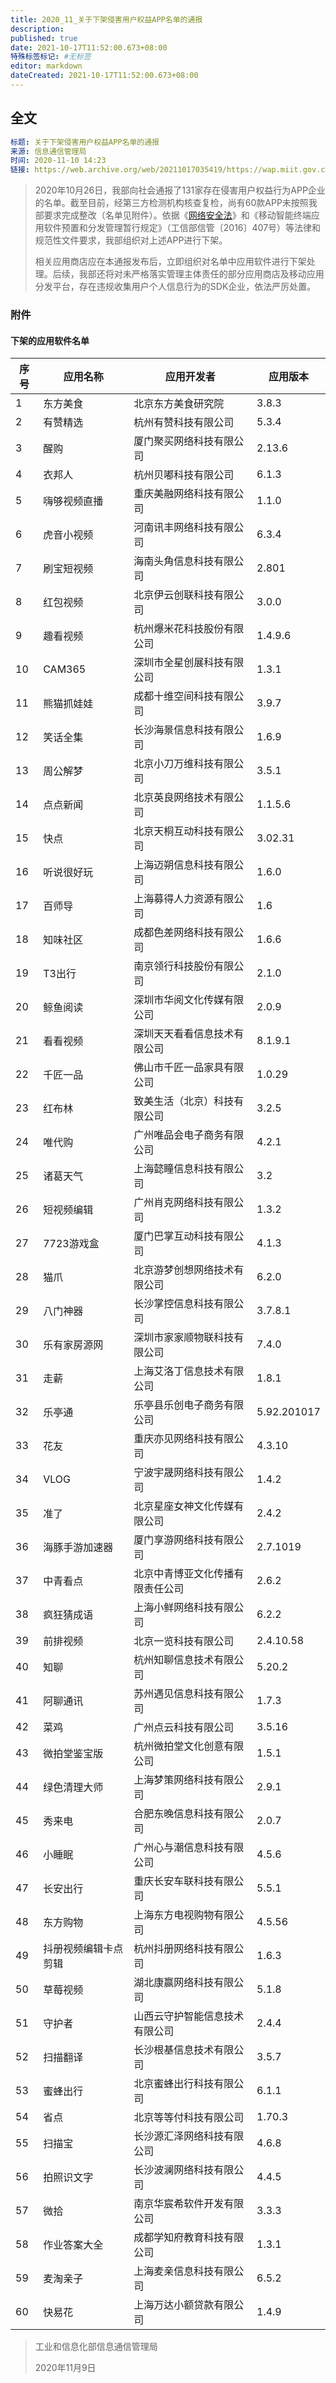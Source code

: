 ```yaml
---
title: 2020_11_关于下架侵害用户权益APP名单的通报
description:
published: true
date: 2021-10-17T11:52:00.673+08:00
特殊标签标记: #无标签
editor: markdown
dateCreated: 2021-10-17T11:52:00.673+08:00
---
```


## 全文

```YAML
标题: 关于下架侵害用户权益APP名单的通报
来源: 信息通信管理局
时间: 2020-11-10 14:23
链接: https://web.archive.org/web/20211017035419/https://wap.miit.gov.cn/gyhxxhb/jgsj/xxtxglj/APPqhyhqyzxzzxd/tzgg/art/2020/art_8cfb1281495a48d3b0e1cff101d75180.html
```

> 2020年10月26日，我部向社会通报了131家存在侵害用户权益行为APP企业的名单。截至目前，经第三方检测机构核查复检，尚有60款APP未按照我部要求完成整改（名单见附件）。依据《[网络安全法](/rule/普通法律/中华人民共和国网络安全法.md)》和《移动智能终端应用软件预置和分发管理暂行规定》（工信部信管〔2016〕407号）等法律和规范性文件要求，我部组织对上述APP进行下架。
>
> 相关应用商店应在本通报发布后，立即组织对名单中应用软件进行下架处理。后续，我部还将对未严格落实管理主体责任的部分应用商店及移动应用分发平台，存在违规收集用户个人信息行为的SDK企业，依法严厉处置。

### 附件

#### 下架的应用软件名单

| 序号 | 应用名称             | 应用开发者                       | 应用版本    |
| ---- | -------------------- | -------------------------------- | ----------- |
| 1    | 东方美食             | 北京东方美食研究院               | 3.8.3       |
| 2    | 有赞精选             | 杭州有赞科技有限公司             | 5.3.4       |
| 3    | 醒购                 | 厦门聚买网络科技有限公司         | 2.13.6      |
| 4    | 衣邦人               | 杭州贝嘟科技有限公司             | 6.1.3       |
| 5    | 嗨够视频直播         | 重庆美融网络科技有限公司         | 1.1.0       |
| 6    | 虎音小视频           | 河南讯丰网络科技有限公司         | 6.3.4       |
| 7    | 刷宝短视频           | 海南头角信息科技有限公司         | 2.801       |
| 8    | 红包视频             | 北京伊云创联科技有限公司         | 3.0.0       |
| 9    | 趣看视频             | 杭州爆米花科技股份有限公司       | 1.4.9.6     |
| 10   | CAM365               | 深圳市全星创展科技有限公司       | 1.3.1       |
| 11   | 熊猫抓娃娃           | 成都十维空间科技有限公司         | 3.9.7       |
| 12   | 笑话全集             | 长沙海景信息科技有限公司         | 1.6.9       |
| 13   | 周公解梦             | 北京小刀万维科技有限公司         | 3.5.1       |
| 14   | 点点新闻             | 北京英良网络技术有限公司         | 1.1.5.6     |
| 15   | 快点                 | 北京天桐互动科技有限公司         | 3.02.31     |
| 16   | 听说很好玩           | 上海迈朔信息科技有限公司         | 1.6.0       |
| 17   | 百师导               | 上海募得人力资源有限公司         | 1.6         |
| 18   | 知味社区             | 成都色差网络科技有限公司         | 1.6.6       |
| 19   | T3出行               | 南京领行科技股份有限公司         | 2.1.0       |
| 20   | 鲸鱼阅读             | 深圳市华阅文化传媒有限公司       | 2.0.9       |
| 21   | 看看视频             | 深圳天天看看信息技术有限公司     | 8.1.9.1     |
| 22   | 千匠一品             | 佛山市千匠一品家具有限公司       | 1.0.29      |
| 23   | 红布林               | 致美生活（北京）科技有限公司     | 3.2.5       |
| 24   | 唯代购               | 广州唯品会电子商务有限公司       | 4.2.1       |
| 25   | 诸葛天气             | 上海懿瞳信息科技有限公司         | 3.2         |
| 26   | 短视频编辑           | 广州肖克网络科技有限公司         | 1.3.2       |
| 27   | 7723游戏盒           | 厦门巴掌互动科技有限公司         | 4.1.3       |
| 28   | 猫爪                 | 北京游梦创想网络技术有限公司     | 6.2.0       |
| 29   | 八门神器             | 长沙掌控信息科技有限公司         | 3.7.8.1     |
| 30   | 乐有家房源网         | 深圳市家家顺物联科技有限公司     | 7.4.0       |
| 31   | 走薪                 | 上海艾洛丁信息技术有限公司       | 1.8.1       |
| 32   | 乐亭通               | 乐亭县乐创电子商务有限公司       | 5.92.201017 |
| 33   | 花友                 | 重庆亦见网络科技有限公司         | 4.3.10      |
| 34   | VLOG                 | 宁波宇晟网络科技有限公司         | 1.4.2       |
| 35   | 准了                 | 北京星座女神文化传媒有限公司     | 2.4.2       |
| 36   | 海豚手游加速器       | 厦门享游网络科技有限公司         | 2.7.1019    |
| 37   | 中青看点             | 北京中青博亚文化传播有限责任公司 | 2.6.2       |
| 38   | 疯狂猜成语           | 上海小鲜网络科技有限公司         | 6.2.2       |
| 39   | 前排视频             | 北京一览科技有限公司             | 2.4.10.58   |
| 40   | 知聊                 | 杭州知聊信息技术有限公司         | 5.20.2      |
| 41   | 阿聊通讯             | 苏州遇见信息科技有限公司         | 1.7.3       |
| 42   | 菜鸡                 | 广州点云科技有限公司             | 3.5.16      |
| 43   | 微拍堂鉴宝版         | 杭州微拍堂文化创意有限公司       | 1.5.1       |
| 44   | 绿色清理大师         | 上海梦策网络科技有限公司         | 2.9.1       |
| 45   | 秀来电               | 合肥东晚信息科技有限公司         | 2.0.7       |
| 46   | 小睡眠               | 广州心与潮信息科技有限公司       | 4.5.6       |
| 47   | 长安出行             | 重庆长安车联科技有限公司         | 5.5.1       |
| 48   | 东方购物             | 上海东方电视购物有限公司         | 4.5.56      |
| 49   | 抖册视频编辑卡点剪辑 | 杭州抖册网络科技有限公司         | 1.6.3       |
| 50   | 草莓视频             | 湖北康赢网络科技有限公司         | 5.1.8       |
| 51   | 守护者               | 山西云守护智能信息技术有限公司   | 2.4.4       |
| 52   | 扫描翻译             | 长沙根基信息技术有限公司         | 3.5.7       |
| 53   | 蜜蜂出行             | 北京蜜蜂出行科技有限公司         | 6.1.1       |
| 54   | 省点                 | 北京等等付科技有限公司           | 1.70.3      |
| 55   | 扫描宝               | 长沙源汇泽网络科技有限公司       | 4.6.8       |
| 56   | 拍照识文字           | 长沙波澜网络科技有限公司         | 4.4.5       |
| 57   | 微拾                 | 南京华宸希软件开发有限公司       | 3.3.3       |
| 58   | 作业答案大全         | 成都学知府教育科技有限公司       | 1.3.1       |
| 59   | 麦淘亲子             | 上海麦亲信息科技有限公司         | 6.5.2       |
| 60   | 快易花               | 上海万达小额贷款有限公司         | 1.4.9       |

> 工业和信息化部信息通信管理局
>
> 2020年11月9日
